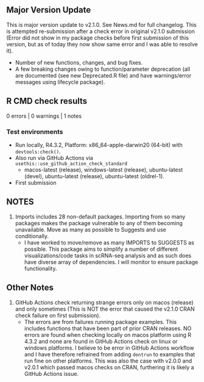 ## Major Version Update 
This is major version update to v2.1.0.  See News.md for full changelog.  This is attempted re-submission after a check error in original v2.1.0 submission (Error did not show in my package checks before first submission of this version, but as of today they now show same error and I was able to resolve it).  

- Number of new functions, changes, and bug fixes.
- A few breaking changes owing to function/parameter deprecation (all are documented (see new Deprecated.R file) and have warnings/error messages using lifecycle package).  


## R CMD check results

0 errors | 0 warnings | 1 notes

### Test environments  
- Run locally, R4.3.2, Platform: x86_64-apple-darwin20 (64-bit) with `devtools:check()`.  
- Also run via GitHub Actions via `usethis::use_github_action_check_standard`
    - macos-latest (release), windows-latest (release), ubuntu-latest (devel), ubuntu-latest (release), ubuntu-latest (oldrel-1).  
- First submission

## NOTES
1. Imports includes 28 non-default packages.
  Importing from so many packages makes the package vulnerable to any of
  them becoming unavailable.  Move as many as possible to Suggests and
  use conditionally.  
    - I have worked to move/remove as many IMPORTS to SUGGESTS as possible.  This package aims to simplify a number of different
    visualizations/code tasks in scRNA-seq analysis and as such does have diverse array of dependencies.  I will monitor
    to ensure package functionality.  

## Other Notes
1. GitHub Actions check returning strange errors only on macos (release) and only sometimes (This is NOT the error that caused the v2.1.0 CRAN check failure on first submission).  
    - The errors are from failures running package examples.  This includes functions that have been part of prior CRAN releases.
    NO errors are found when checking locally on macos platform using R 4.3.2 and none are found in GitHub Actions check on linux
    or windows platforms.  I believe to be error in GitHub Actions workflow and I have therefore refrained from adding `dontrun`
    to examples that run fine on other platforms.  This was also the case with v2.0.0 and v2.0.1 which passed macos checks on CRAN,
    furthering it is likely a GitHub Actions issue.
